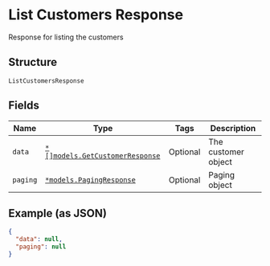 
# List Customers Response

Response for listing the customers

## Structure

`ListCustomersResponse`

## Fields

| Name | Type | Tags | Description |
|  --- | --- | --- | --- |
| `data` | [`*[]models.GetCustomerResponse`](../../doc/models/get-customer-response.md) | Optional | The customer object |
| `paging` | [`*models.PagingResponse`](../../doc/models/paging-response.md) | Optional | Paging object |

## Example (as JSON)

```json
{
  "data": null,
  "paging": null
}
```

